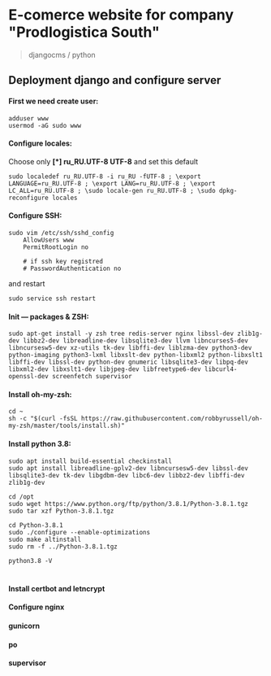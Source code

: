 # E-comerce website for company "Prodlogistica South"
>djangocms / python
## Deployment django and configure server

#### First we need create user:
````
adduser www
usermod -aG sudo www
````
#### Configure locales:
Сhoose only <b>[*] ru_RU.UTF-8 UTF-8</b> and set this default
```
sudo localedef ru_RU.UTF-8 -i ru_RU -fUTF-8 ; \export LANGUAGE=ru_RU.UTF-8 ; \export LANG=ru_RU.UTF-8 ; \export LC_ALL=ru_RU.UTF-8 ; \sudo locale-gen ru_RU.UTF-8 ; \sudo dpkg-reconfigure locales
```

#### Configure SSH:
````
sudo vim /etc/ssh/sshd_config
    AllowUsers www
    PermitRootLogin no

    # if ssh key registred
    # PasswordAuthentication no

````
and restart
```
sudo service ssh restart
```

#### Init — packages & ZSH:
````
sudo apt-get install -y zsh tree redis-server nginx libssl-dev zlib1g-dev libbz2-dev libreadline-dev libsqlite3-dev llvm libncurses5-dev libncursesw5-dev xz-utils tk-dev libffi-dev liblzma-dev python3-dev python-imaging python3-lxml libxslt-dev python-libxml2 python-libxslt1 libffi-dev libssl-dev python-dev gnumeric libsqlite3-dev libpq-dev libxml2-dev libxslt1-dev libjpeg-dev libfreetype6-dev libcurl4-openssl-dev screenfetch supervisor
````
#### Install oh-my-zsh:
```
cd ~
sh -c "$(curl -fsSL https://raw.githubusercontent.com/robbyrussell/oh-my-zsh/master/tools/install.sh)"
```
#### Install python 3.8:
```
sudo apt install build-essential checkinstall
sudo apt install libreadline-gplv2-dev libncursesw5-dev libssl-dev libsqlite3-dev tk-dev libgdbm-dev libc6-dev libbz2-dev libffi-dev zlib1g-dev

cd /opt
sudo wget https://www.python.org/ftp/python/3.8.1/Python-3.8.1.tgz
sudo tar xzf Python-3.8.1.tgz

cd Python-3.8.1
sudo ./configure --enable-optimizations
sudo make altinstall
sudo rm -f ../Python-3.8.1.tgz

python3.8 -V
```
#
#### Install certbot and letncrypt
#### Configure nginx
#### gunicorn
#### po
#### supervisor 

